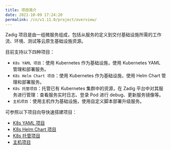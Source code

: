 ```yaml
---
title: 项目简介
date: 2021-10-09 17:24:20
permalink: /cn/v1.11.0/project/overview/
---
```

Zadig 项目是由一组微服务组成，包括从服务的定义到交付基础设施所需的工作流、环境、测试等云原生基础设施资源。

目前支持以下四种项目：
- `K8s YAML 项目`：使用 Kubernetes 作为基础设施，使用 Kubernetes YAML 管理和部署服务。
- `K8s Helm Chart 项目`：使用 Kubernetes 作为基础设施，使用 Helm Chart 管理和部署服务。
- `K8s 托管项目`：托管已有 Kubernetes 集群中的资源，在 Zadig 平台中对其服务进行管理：查看服务实时日志、登录 Pod 进行 debug、更新服务镜像等。
- `主机项目`：使用主机作为基础设施，使用自定义脚本部署升级服务。

可参照以下项目向导快速搭建项目：
* [K8s YAML 项目](/v1.11.0/project/k8s-yaml/)
* [K8s Helm Chart 项目](/v1.11.0/project/helm-chart/)
* [K8s 托管项目](/v1.11.0/project/host-k8s-resources/)
* [主机项目](/v1.11.0/project/vm/)
